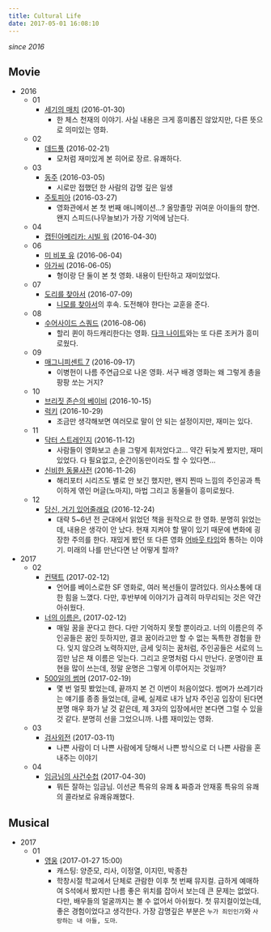 ```yaml
---
title: Cultural Life
date: 2017-05-01 16:08:10
---
```


*since 2016*

## Movie

- 2016
  - 01
    - [세기의 매치](http://movie.naver.com/movie/bi/mi/basic.nhn?code=102806) (2016-01-30)
      - 한 체스 천재의 이야기. 사실 내용은 크게 흥미롭진 않았지만, 다른 뜻으로 의미있는 영화.
  - 02
    - [데드풀](http://movie.naver.com/movie/bi/mi/basic.nhn?code=75426) (2016-02-21)
      - 모처럼 재미있게 본 히어로 장르. 유쾌하다.
  - 03
    - [동주](http://movie.naver.com/movie/bi/mi/basic.nhn?code=134899) (2016-03-05)
      - 시로만 접했던 한 사람의 감명 깊은 일생
    - [주토피아](http://movie.naver.com/movie/bi/mi/basic.nhn?code=130850) (2016-03-27)
      - 영화관에서 본 첫 번째 애니메이션...? 올망졸망 귀여운 아이들의 향연. 왠지 스피드(나무늘보)가 가장 기억에 남는다.
  - 04
    - [캡틴아메리카: 시빌 워](http://movie.naver.com/movie/bi/mi/basic.nhn?code=122527) (2016-04-30)
  - 06
    - [미 비포 유](http://movie.naver.com/movie/bi/mi/basic.nhn?code=137915) (2016-06-04)
    - [아가씨](http://movie.naver.com/movie/bi/mi/basic.nhn?code=123519) (2016-06-05)
      - 형이랑 단 둘이 본 첫 영화. 내용이 탄탄하고 재미있었다.
  - 07
    - [도리를 찾아서](http://movie.naver.com/movie/bi/mi/basic.nhn?code=97629) (2016-07-09)
      - [니모를 찾아서](http://movie.naver.com/movie/bi/mi/basic.nhn?code=32116)의 후속. 도전해야 한다는 교훈을 준다.
  - 08
    - [수어사이드 스쿼드](http://movie.naver.com/movie/bi/mi/basic.nhn?code=126032) (2016-08-06)
      - 할리 퀸이 하드캐리한다는 영화. [다크 나이트](http://movie.naver.com/movie/bi/mi/basic.nhn?code=62586)와는 또 다른 조커가 흥미로웠다.
  - 09
    - [매그니피센트 7](http://movie.naver.com/movie/bi/mi/basic.nhn?code=136835) (2016-09-17)
      - 이병헌이 나름 주연급으로 나온 영화. 서구 배경 영화는 왜 그렇게 총을 팡팡 쏘는 거지?
  - 10
    - [브리짓 존슨의 베이비](http://movie.naver.com/movie/bi/mi/basic.nhn?code=143456) (2016-10-15)
    - [럭키](http://movie.naver.com/movie/bi/mi/basic.nhn?code=140695) (2016-10-29)
      - 조금만 생각해보면 여러모로 말이 안 되는 설정이지만, 재미는 있다.
  - 11
    - [닥터 스트레인지](http://movie.naver.com/movie/bi/mi/basic.nhn?code=125459) (2016-11-12)
      - 사람들이 영화보고 손을 그렇게 휘저었다고... 약간 뒤늦게 봤지만, 재미있었다. 다 필요없고, 순간이동만이라도 할 수 있다면...
    - [신비한 동물사전](http://movie.naver.com/movie/bi/mi/basic.nhn?code=115642) (2016-11-26)
      - 해리포터 시리즈도 별로 안 보긴 했지만, 왠지 찐따 느낌의 주인공과 특이하게 엮인 머글(노마지), 마법 그리고 동물들이 흥미로웠다.
  - 12
    - [당신, 거기 있어줄래요](http://movie.naver.com/movie/bi/mi/basic.nhn?code=145292) (2016-12-24)
      - 대략 5~6년 전 군대에서 읽었던 책을 원작으로 한 영화. 분명히 읽었는데, 내용은 생각이 안 났다. 현재 지켜야 할 딸이 있기 때문에 변화에 굉장한 주의를 한다. 재밌게 봤던 또 다른 영화 [어바웃 타임](http://movie.naver.com/movie/bi/mi/basic.nhn?code=92075)와 통하는 이야기. 미래의 나를 만난다면 난 어떻게 할까?
- 2017
  - 02
    - [컨택트](http://movie.naver.com/movie/bi/mi/basic.nhn?code=136869) (2017-02-12)
      - 언어를 베이스로한 SF 영화로, 여러 복선들이 깔려있다. 의사소통에 대한 힘을 느꼈다. 다만, 후반부에 이야기가 급격히 마무리되는 것은 약간 아쉬웠다.
    - [너의 이름은.](http://movie.naver.com/movie/bi/mi/basic.nhn?code=150198) (2017-02-12)
      - 매일 꿈을 꾼다고 한다. 다만 기억하지 못할 뿐이라고. 너의 이름은의 주인공들은 꿈인 듯하지만, 결코 꿈이라고만 할 수 없는 독특한 경험을 한다. 잊지 않으려 노력하지만, 금세 잊히는 꿈처럼, 주인공들은 서로의 느낌만 남은 채 이름은 잊는다. 그리고 운명처럼 다시 만난다. 운명이란 표현을 많이 쓰는데, 정말 운명은 그렇게 이루어지는 것일까?
    - [500일의 썸머](http://movie.naver.com/movie/bi/mi/basic.nhn?code=53152) (2017-02-19)
      - 몇 번 얼핏 봤었는데, 끝까지 본 건 이번이 처음이었다. 썸머가 쓰레기라는 얘기를 종종 들었는데, 글쎄, 실제로 내가 남자 주인공 입장이 된다면 분명 매우 화가 날 것 같은데, 제 3자의 입장에서만 본다면 그럴 수 있을 것 같다. 분명히 선을 그었으니까. 나름 재미있는 영화.
  - 03
    - [검사외전](http://movie.naver.com/movie/bi/mi/basic.nhn?code=130903) (2017-03-11)
      - 나쁜 사람이 더 나쁜 사람에게 당해서 나쁜 방식으로 더 나쁜 사람을 혼내주는 이야기
  - 04
    - [임금님의 사건수첩](http://movie.naver.com/movie/bi/mi/basic.nhn?code=144280) (2017-04-30)
      - 뭐든 잘하는 임금님. 이선균 특유의 유쾌 & 짜증과 안재홍 특유의 유쾌의 콜라보로 유쾌유쾌했다.

## Musical
- 2017
  - 01
    - [영웅](http://www.sejongpac.or.kr/performance/view_today.asp?performIdx=26731) (2017-01-27 15:00)
      - 캐스팅: 양준모, 리사, 이정열, 이지민, 박종찬
      - 학창시절 학교에서 단체로 관람한 이후 첫 번째 뮤지컬. 급하게 예매하여 S석에서 봤지만 나름 좋은 위치를 잡아서 보는데 큰 문제는 없었다. 다만, 배우들의 얼굴까지는 볼 수 없어서 아쉬웠다. 첫 뮤지컬이었는데, 좋은 경험이었다고 생각한다. 가장 감명깊은 부분은 `누가 죄인인가`와 `사랑하는 내 아들, 도마`.
